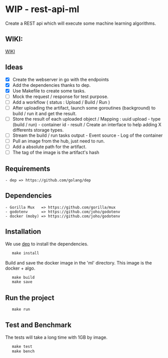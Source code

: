 # WIP - rest-api-ml

Create a REST api which will execute some machine learning algorithms.

## WIKI:
   [WIKI](https://github.com/scristofari/rest-api-ml/wiki)

## Ideas

- [x] Create the webserver in go with the endpoints
- [x] Add the dependencies thanks to dep.
- [x] Use Makefile to create some tasks.
- [ ] Mock the request / response for test purpose.
- [ ] Add a workflow ( status : Upload / Build / Run )
- [ ] After uploading the artifact, launch some goroutines (background) to build / run it and get the result.
- [ ] Store the result of each uploaded object / Mapping : uuid upload - type (build / run) - container id - result / Create an interface to help adding X differents storage types.
- [ ] Stream the build / run tasks output - Event source - Log of the container
- [ ] Pull an image from the hub, just need to run.
- [ ] Add a absolute path for the artifact.
- [ ] The tag of the image is the artifact's hash

## Requirements

    - dep => https://github.com/golang/dep

## Dependencies

    - Gorilla Mux   => https://github.com/gorilla/mux
    - godotenv      => https://github.com/joho/godotenv
    - docker (moby) => https://github.com/joho/godotenv

## Installation

We use [dep](https://github.com/golang/dep) to install the dependencies.

 ```Makefile
    make install
 ```

Build and save the docker image in the 'ml' directory.
This image is the docker + algo.

 ```Makefile
    make build
    make save
 ```


## Run the project

 ```Makefile
    make run
 ```

## Test and Benchmark

The tests will take a long time with 1GB by image.

 ```Makefile
    make test
    make bench
```
